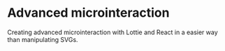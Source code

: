# Advanced microinteraction
Creating advanced microinteraction with Lottie and React in a easier way than manipulating SVGs.
